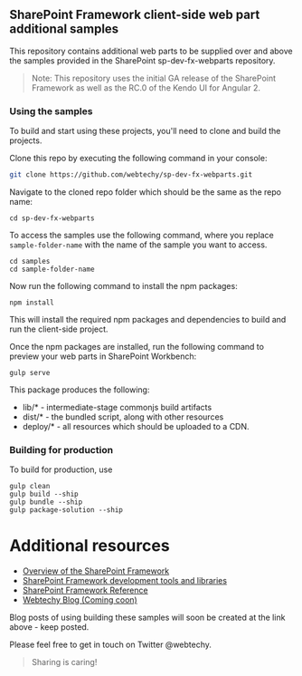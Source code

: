 ## SharePoint Framework client-side web part additional samples

This repository contains additional web parts to be supplied over and above the samples provided in the SharePoint sp-dev-fx-webparts repository.

> Note: This repository uses the initial GA release of the SharePoint Framework as well as the RC.0 of the Kendo UI for Angular 2.

### Using the samples

To build and start using these projects, you'll need to clone and build the projects. 

Clone this repo by executing the following command in your console:

```bash
git clone https://github.com/webtechy/sp-dev-fx-webparts.git
```

Navigate to the cloned repo folder which should be the same as the repo name:

```
cd sp-dev-fx-webparts
```

To access the samples use the following command, where you replace `sample-folder-name` with the name of the sample you want to access. 

```
cd samples
cd sample-folder-name

```

Now run the following command to install the npm packages:

```
npm install
```

This will install the required npm packages and dependencies to build and run the client-side project.


Once the npm packages are installed, run the following command to preview your web parts in SharePoint Workbench:

```
gulp serve
```

This package produces the following:

* lib/* - intermediate-stage commonjs build artifacts
* dist/* - the bundled script, along with other resources
* deploy/* - all resources which should be uploaded to a CDN.

### Building for production

To build for production, use

```
gulp clean
gulp build --ship
gulp bundle --ship
gulp package-solution --ship
```

# Additional resources 

* [Overview of the SharePoint Framework](http://dev.office.com/sharepoint/docs/spfx/sharepoint-framework-overview)
* [SharePoint Framework development tools and libraries](http://dev.office.com/sharepoint/docs/spfx/tools-and-libraries)
* [SharePoint Framework Reference](https://sharepoint.github.io/)
* [Webtechy Blog (Coming coon)](http://www.webtechy.co.uk)

Blog posts of using building these samples will soon be created at the link above - keep posted.

Please feel free to get in touch on Twitter @webtechy.

> Sharing is caring!